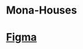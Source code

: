 # Mona-Houses

# [Figma](https://www.figma.com/file/8VtKYY5VwcbLpwGJThc61h/House-Hunting?type=design&node-id=0-1&mode=design&t=biSn2tYQHICOE6dh-0)
